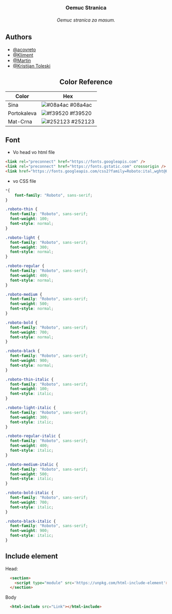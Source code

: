 <div align="center">

### Oemuc Stranica

###### Oemuc stranica za masum.

</div>

## Authors

- [@acovreto](https://www.github.com/acovreto)
- [@Kliment](https://www.github.com/Abystrict)
- [@Martin](https://www.github.com/CreeperMain)
- [@Kristijan Toleski](https://www.github.com/KristijanToleski)

<div align="center">

## Color Reference

| Color       | Hex                                                              |
| ----------- | ---------------------------------------------------------------- |
| Sina        | ![#08a4ac](https://via.placeholder.com/10/08a4ac?text=+) #08a4ac |
| Portokaleva | ![#f39520](https://via.placeholder.com/10/f39520?text=+) #f39520 |
| Mat-Crna    | ![#252123](https://via.placeholder.com/10/52123?text=+) #252123    |

</div>

## Font

- Vo head vo html file

[comment]: # "rabotit fontot bez prvite dve link tagovi, sho se so preconnet"

```html
<link rel="preconnect" href="https://fonts.googleapis.com" />
<link rel="preconnect" href="https://fonts.gstatic.com" crossorigin />
<link href="https://fonts.googleapis.com/css2?family=Roboto:ital,wght@0,100;0,300;0,400;0,500;0,700;0,900;1,100;1,300;1,400;1,500;1,700;1,900&display=swap"rel="stylesheet"/>
```

- vo CSS file

```css
*{
    font-family: "Roboto", sans-serif;
}

.roboto-thin {
  font-family: "Roboto", sans-serif;
  font-weight: 100;
  font-style: normal;
}

.roboto-light {
  font-family: "Roboto", sans-serif;
  font-weight: 300;
  font-style: normal;
}

.roboto-regular {
  font-family: "Roboto", sans-serif;
  font-weight: 400;
  font-style: normal;
}

.roboto-medium {
  font-family: "Roboto", sans-serif;
  font-weight: 500;
  font-style: normal;
}

.roboto-bold {
  font-family: "Roboto", sans-serif;
  font-weight: 700;
  font-style: normal;
}

.roboto-black {
  font-family: "Roboto", sans-serif;
  font-weight: 900;
  font-style: normal;
}

.roboto-thin-italic {
  font-family: "Roboto", sans-serif;
  font-weight: 100;
  font-style: italic;
}

.roboto-light-italic {
  font-family: "Roboto", sans-serif;
  font-weight: 300;
  font-style: italic;
}

.roboto-regular-italic {
  font-family: "Roboto", sans-serif;
  font-weight: 400;
  font-style: italic;
}

.roboto-medium-italic {
  font-family: "Roboto", sans-serif;
  font-weight: 500;
  font-style: italic;
}

.roboto-bold-italic {
  font-family: "Roboto", sans-serif;
  font-weight: 700;
  font-style: italic;
}

.roboto-black-italic {
  font-family: "Roboto", sans-serif;
  font-weight: 900;
  font-style: italic;
}

```
## Include element
Head:
```html
  <section>
    <script type="module" src='https://unpkg.com/html-include-element'></script>
  </section>
```
Body
```html
  <html-include src="Link"></html-include>
```